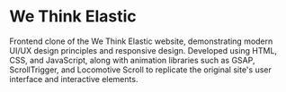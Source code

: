# We Think Elastic
 Frontend clone of the We Think Elastic website, demonstrating modern UI/UX design principles and responsive design. Developed using HTML, CSS, and JavaScript, along with animation libraries such as GSAP, ScrollTrigger, and Locomotive Scroll to replicate the original site's user interface and interactive elements.
